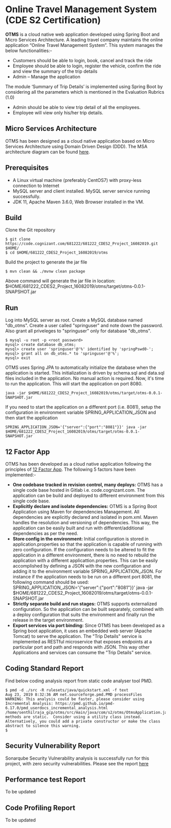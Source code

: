 # Online Travel Management System (CDE S2 Certification)

**OTMS** is a cloud native web application developed using Spring Boot and Micro Services Architecture. A leading travel company maintains the online application “Online Travel Management System”.
This system manages the below functionalities:-

- Customers should be able to login, book, cancel and track the ride
- Employee should be able to login, register the vehicle, confirm the ride and view the summary of the trip details
- Admin – Manage the application

The module ‘Summary of Trip Details’ is implemented using Spring Boot by considering all the parameters which is mentioned in the Evaluation Rubrics (1.0)

- Admin should be able to view trip detail of all the employees. 
- Employee will view only his/her trip details.


## Micro Services Architecture

OTMS has been designed as a cloud native application based on Micro Services Architecture using Domain Driven Design (DDD). The MSA architecture diagram can be found [here](msa.jpg).

## Prerequisites

- A Linux virtual machine (preferably CentOS7) with proxy-less connection to Internet
- MySQL server and client installed. MySQL server service running successfully.
- JDK 11, Apache Maven 3.6.0, Web Browser installed in the VM.

## Build

Clone the Git repository

```
$ git clone https://code.cognizant.com/681222/681222_CDES2_Project_16082019.git $HOME/
$ cd $HOME/681222_CDES2_Project_16082019/otms
```

Build the project to generate the jar file

```
$ mvn clean && ./mvnw clean package
```
Above command will generate the jar file in location: $HOME/681222_CDES2_Project_16082019/otms/target/otms-0.0.1-SNAPSHOT.jar

## Run

Log into MySQL server as root. Create a MySQL database named "db_otms". Create a user called "springuser" and note down the password. Also grant all priveleges to "springuser" only for database "db_otms".

```
$ mysql -u root -p <root password>
mysql> create database db_otms;
mysql> create user 'springuser'@'%' identified by 'springPswd0-';
mysql> grant all on db_otms.* to 'springuser'@'%';
mysql> exit
```

OTMS uses Spring JPA to automatically initialize the database when the application is started. This initialization is driven by schema.sql and data.sql files included in the application. No manual action is required. Now, it's time to run the application. This will start the application on port 8080.

```
java -jar $HOME/681222_CDES2_Project_16082019/otms/target/otms-0.0.1-SNAPSHOT.jar
```

If you need to start the application on a different port (i.e. 8081), setup the configuration in environment variable SPRING_APPLICATION_JSON and then start the application

```
SPRING_APPLICATION_JSON='{"server":{"port":"8081"}}' java -jar $HOME/681222_CDES2_Project_16082019/otms/target/otms-0.0.1-SNAPSHOT.jar
```

## 12 Factor App

OTMS has been developed as a cloud native application following the principles of [12 Factor App](https://12factor.net/). The following 5 factors have been implemented:-

- **One codebase tracked in revision control, many deploys:** OTMS has a single code base hosted in Gitlab i.e. code.cognizant.com. The application can be build and deployed to different environment from this single code base.
- **Explicitly declare and isolate dependencies:** OTMS is a Spring Boot Application using Maven for dependencies Management. All dependencies are explicitly declared and isolated in pom.xml. Maven handles the resolution and versioning of dependencies. This way, the application can be easily built and run with different/additional dependencies as per the need.
- **Store config in the environment:** Initial configuration is stored in application.properties so that the application is capable of running with zero configuration. If the configuration needs to be altered to fit the application in a different environment, there is no need to rebuild the application with a different applicattion.properties. This can be easily accomplished by defining a JSON with the new configuration and adding it to the environment variable SPRING_APPLICATION_JSON. For instance if the application needs to be run on a different port 8081, the following command should be used:
SPRING_APPLICATION_JSON='{"server":{"port":"8081"}}' java -jar $HOME/681222_CDES2_Project_16082019/otms/target/otms-0.0.1-SNAPSHOT.jar
- **Strictly separate build and run stages:** OTMS supports externalized configuration. So the application can be built separately, combined with a deploy configuration that suits the environment and finally run the release in the target environment.
- **Export services via port binding:** Since OTMS has been developed as a Spring boot application, it uses an embedded web server (Apache Tomcat) to serve the application. The "Trip Details" service is implemented as RESTful microservice that exposes endpoints at a particular port and path and responds with JSON. This way other Applications and services can consume the "Trip Details" service.

## Coding Standard Report

Find below coding analysis report from static code analyser tool PMD.

```
$ pmd -d ./src -R rulesets/java/quickstart.xml -f text
Aug 23, 2019 8:32:36 AM net.sourceforge.pmd.PMD processFiles
WARNING: This analysis could be faster, please consider using Incremental Analysis: https://pmd.github.io/pmd-6.17.0/pmd_userdocs_incremental_analysis.html
/home/senthilraja_gcp/otms/src/main/java/com/s2/otms/OtmsApplication.java:7:All methods are static.  Consider using a utility class instead. Alternatively, you could add a private constructor or make the class abstract to silence this warning.
$ 
```

## Security Vulnerability Report

Sonarqube Security Vulnerability analysis is successfully run for this project, with zero security vulnerabilities. Please see the report [here](SonarqubeReport.jpg)

## Performance test Report

To be updated

## Code Profiling Report

To be updated
